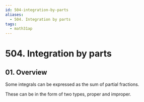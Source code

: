 ```yaml
---
id: 504-integration-by-parts
aliases:
  - 504. Integration by parts
tags:
  - math31ap
---
```


# 504. Integration by parts

## 01. Overview

Some integrals can be expressed as the sum of partial fractions. 

These can be in the form of two types, proper and improper. 


